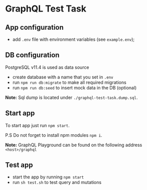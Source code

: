 # GraphQL Test Task

## App configuration

- add `.env` file with environment variables (see `example.env`);

## DB configuration

PostgreSQL v11.4 is used as data source

- create database with a name that you set in `.env`
- run `npm run db:migrate` to make all required migrations
- run `npm run db:seed` to insert mock data in the DB (optional)

**Note:** Sql dump is located under `./graphql-test-task.dump.sql`.

## Start app

To start app just run `npm start`.

P.S Do not forget to install npm modules `npm i`.

**Note:** GraphQL Playground can be found on the following address `<host>/graphql`

## Test app

- start the app by running `npm start`
- run `sh test.sh` to test query and mutations
